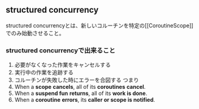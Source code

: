 ## structured concurrency
structured concurrencyとは、新しいコルーチンを特定の[[CoroutineScope]]でのみ始動させること。

### structured concurrencyで出来ること
1. 必要がなくなった作業をキャンセルする
2. 実行中の作業を追跡する
3. コルーチンが失敗した時にエラーを合図する
つまり
1. When a **scope** **cancels**, all of its **coroutines** **cancel**.
2. When a **suspend fun** **returns**, all of its **work is done**.
3. When a **coroutine** **errors**, its **caller or scope is notified**.